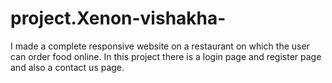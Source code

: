 # project.Xenon-vishakha-
I made a complete responsive website on a restaurant on which the user can order food online. In this project there is a login page and register page and also a contact us page. 
